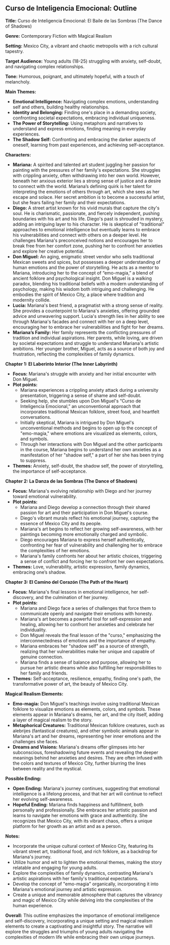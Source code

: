 ## Curso de Inteligencia Emocional: Outline

**Title:** Curso de Inteligencia Emocional: El Baile de las Sombras (The Dance of Shadows)

**Genre:** Contemporary Fiction with Magical Realism

**Setting:** Mexico City, a vibrant and chaotic metropolis with a rich cultural tapestry.

**Target Audience:** Young adults (18-25) struggling with anxiety, self-doubt, and navigating complex relationships.

**Tone:**  Humorous, poignant, and ultimately hopeful, with a touch of melancholy.

**Main Themes:**

* **Emotional Intelligence:**  Navigating complex emotions, understanding self and others, building healthy relationships.
* **Identity and Belonging:** Finding one's place in a demanding society, confronting societal expectations, embracing individual uniqueness.
* **The Power of Storytelling:** Using metaphors and narratives to understand and express emotions, finding meaning in everyday experiences.
* **The Shadow Self:**  Confronting and embracing the darker aspects of oneself, learning from past experiences, and achieving self-acceptance.

**Characters:**

* **Mariana:**  A spirited and talented art student juggling her passion for painting with the pressures of her family's expectations. She struggles with crippling anxiety, often withdrawing into her own world. However, beneath her anxious exterior lies a strong sense of justice and a desire to connect with the world. Mariana’s defining quirk is her talent for interpreting the emotions of others through art, which she sees as her escape and solace. Her secret ambition is to become a successful artist, but she fears failing her family and their expectations.
* **Diego:**  A street artist known for his vivid murals that capture the city's soul. He is charismatic, passionate, and fiercely independent, pushing boundaries with his art and his life.  Diego's past is shrouded in mystery, adding an intriguing layer to his character.  He is skeptical of "traditional" approaches to emotional intelligence but eventually learns to embrace his vulnerabilities and connect with others on a deeper level. He challenges Mariana's preconceived notions and encourages her to break free from her comfort zone, pushing her to confront her anxieties and explore her creative potential.
* **Don Miguel:**  An aging, enigmatic street vendor who sells traditional Mexican sweets and spices, but possesses a deeper understanding of human emotions and the power of storytelling. He acts as a mentor to Mariana, introducing her to the concept of “emo-magia,” a blend of ancient folklore and psychological insight.  Don Miguel is a walking paradox, blending his traditional beliefs with a modern understanding of psychology, making his wisdom both intriguing and challenging. He embodies the spirit of Mexico City, a place where tradition and modernity collide.
* **Lucia:**  Mariana's best friend, a pragmatist with a strong sense of reality. She provides a counterpoint to Mariana's anxieties, offering grounded advice and unwavering support.  Lucia's strength lies in her ability to see through Mariana's facades and connect with her on a deep level, encouraging her to embrace her vulnerabilities and fight for her dreams. 
* **Mariana’s Family:**  Her family represents the conflicting pressures of tradition and individual aspirations. Her parents, while loving, are driven by societal expectations and struggle to understand Mariana's artistic ambitions. Her younger brother, Miguel, acts as a source of both joy and frustration, reflecting the complexities of family dynamics.

**Chapter 1: El Laberinto Interior (The Inner Labyrinth)**

* **Focus:**  Mariana's struggle with anxiety and her initial encounter with Don Miguel.
* **Plot points:**
    * Mariana experiences a crippling anxiety attack during a university presentation, triggering a sense of shame and self-doubt.
    * Seeking help, she stumbles upon Don Miguel's “Curso de Inteligencia Emocional,” an unconventional approach that incorporates traditional Mexican folklore, street food, and heartfelt conversations.
    * Initially skeptical, Mariana is intrigued by Don Miguel's unconventional methods and begins to open up to the concept of "emo-magia," where emotions are visualized as elements, colors, and symbols.
    * Through her interactions with Don Miguel and the other participants in the course, Mariana begins to understand her own anxieties as a manifestation of her "shadow self," a part of her she has been trying to suppress.
* **Themes:** Anxiety, self-doubt, the shadow self, the power of storytelling, the importance of self-acceptance.

**Chapter 2: La Danza de las Sombras (The Dance of Shadows)**

* **Focus:**  Mariana's evolving relationship with Diego and her journey toward emotional vulnerability.
* **Plot points:**
    * Mariana and Diego develop a connection through their shared passion for art and their participation in Don Miguel's course.
    * Diego's vibrant murals reflect his emotional journey, capturing the essence of Mexico City and its people.
    * Mariana's art begins to reflect her growing self-awareness, with her paintings becoming more emotionally charged and symbolic.
    * Diego encourages Mariana to express herself authentically, confronting her fear of vulnerability and challenging her to embrace the complexities of her emotions.
    * Mariana's family confronts her about her artistic choices, triggering a sense of conflict and forcing her to confront her own expectations.
* **Themes:**  Love, vulnerability, artistic expression, family dynamics, embracing one’s shadow.

**Chapter 3: El Camino del Corazón (The Path of the Heart)**

* **Focus:** Mariana's final lessons in emotional intelligence, her self-discovery, and the culmination of her journey.
* **Plot points:**
    * Mariana and Diego face a series of challenges that force them to communicate openly and navigate their emotions with honesty.
    * Mariana's art becomes a powerful tool for self-expression and healing, allowing her to confront her anxieties and celebrate her individuality.
    * Don Miguel reveals the final lesson of the "curso," emphasizing the interconnectedness of emotions and the importance of empathy.
    * Mariana embraces her "shadow self" as a source of strength, realizing that her vulnerabilities make her unique and capable of genuine connection.
    * Mariana finds a sense of balance and purpose, allowing her to pursue her artistic dreams while also fulfilling her responsibilities to her family and friends.
* **Themes:**  Self-acceptance, resilience, empathy, finding one's path, the transformative power of art, the beauty of Mexico City.

**Magical Realism Elements:**

* **Emo-magia:**  Don Miguel's teachings involve using traditional Mexican folklore to visualize emotions as elements, colors, and symbols. These elements appear in Mariana's dreams, her art, and the city itself, adding a layer of magical realism to the story.
* **Metaphorical Creatures:**  Traditional Mexican folklore creatures, such as alebrijes (fantastical creatures), and other symbolic animals appear in Mariana's art and her dreams, representing her inner emotions and the challenges she faces.
* **Dreams and Visions:**  Mariana's dreams offer glimpses into her subconscious, foreshadowing future events and revealing the deeper meanings behind her anxieties and desires.  They are often infused with the colors and textures of Mexico City, further blurring the lines between reality and the mystical.

**Possible Ending:**

* **Open Ending:** Mariana's journey continues, suggesting that emotional intelligence is a lifelong process, and that her art will continue to reflect her evolving self-awareness.
* **Hopeful Ending:** Mariana finds happiness and fulfillment, both personally and professionally. She embraces her artistic passion and learns to navigate her emotions with grace and authenticity. She recognizes that Mexico City, with its vibrant chaos, offers a unique platform for her growth as an artist and as a person. 

**Notes:**

* Incorporate the unique cultural context of Mexico City, featuring its vibrant street art, traditional food, and rich folklore, as a backdrop for Mariana's journey.
* Utilize humor and wit to lighten the emotional themes, making the story relatable and engaging for young adults.
* Explore the complexities of family dynamics, contrasting Mariana's artistic aspirations with her family's traditional expectations. 
* Develop the concept of "emo-magia" organically, incorporating it into Mariana's emotional journey and artistic expression. 
* Create a unique and memorable atmosphere that captures the vibrancy and magic of Mexico City while delving into the complexities of the human experience.

**Overall:**  This outline emphasizes the importance of emotional intelligence and self-discovery, incorporating a unique setting and magical realism elements to create a captivating and insightful story. The narrative will explore the struggles and triumphs of young adults navigating the complexities of modern life while embracing their own unique journeys. 
